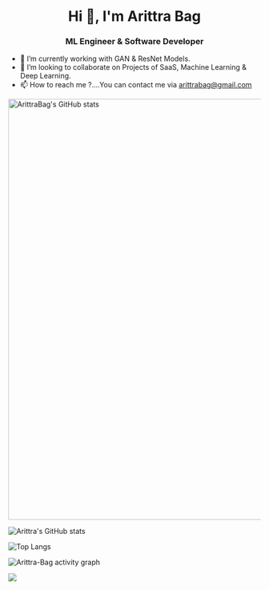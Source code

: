 <h1 align="center">Hi 👋, I'm Arittra Bag</h1> 
<h3 align="center">ML Engineer & Software Developer</h3>

- 🌱 I’m currently working with GAN & ResNet Models.
- 💞️ I’m looking to collaborate on Projects of SaaS, Machine Learning & Deep Learning.
- 📫 How to reach me ?....You can contact me via arittrabag@gmail.com

<!---
Arittra-Bag/Arittra-Bag is a ✨ special ✨ repository because its `README.md` (this file) appears on your GitHub profile.
You can click the Preview link to take a look at your changes.
--->
<a href="https://quine.sh/profile/ArittraBag"><img src="https://stats.quine.sh/ArittraBag/github" alt="ArittraBag's GitHub stats" width="840px"></a>

![Arittra's GitHub stats](https://github-readme-stats.vercel.app/api?username=Arittra-Bag&show_icons=true&theme=transparent)

![Top Langs](https://github-readme-stats.vercel.app/api/top-langs/?username=Arittra-Bag&layout=compact)

![Arittra-Bag activity graph](https://github-readme-activity-graph.vercel.app/graph?username=Arittra-Bag&theme=github-compact)

<p><img align="center" src="https://github-readme-streak-stats.herokuapp.com/?user=Arittra-Bag"/></p>